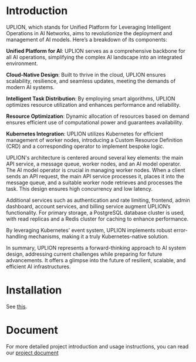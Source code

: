 # Introduction

UPLION, which stands for Unified Platform for Leveraging Intelligent Operations in AI Networks, aims to revolutionize the deployment and management of AI models. Here’s a breakdown of its components:

**Unified Platform for AI**: UPLION serves as a comprehensive backbone for all AI operations, simplifying the complex AI landscape into an integrated environment.

**Cloud-Native Design**: Built to thrive in the cloud, UPLION ensures scalability, resilience, and seamless updates, meeting the demands of modern AI systems.

**Intelligent Task Distribution**: By employing smart algorithms, UPLION optimizes resource utilization and enhances performance and reliability.

**Resource Optimization**: Dynamic allocation of resources based on demand ensures efficient use of computational power and guarantees availability.

**Kubernetes Integration**: UPLION utilizes Kubernetes for efficient management of worker nodes, introducing a Custom Resource Definition (CRD) and a corresponding operator to implement bespoke logic.

UPLION's architecture is centered around several key elements: the main API service, a message queue, worker nodes, and an AI model operator. The AI model operator is crucial in managing worker nodes. When a client sends an API request, the main API service processes it, places it into the message queue, and a suitable worker node retrieves and processes the task. This design ensures high concurrency and low latency.

Additional services such as authentication and rate limiting, frontend, admin dashboard, account services, and billing service augment UPLION’s functionality. For primary storage, a PostgreSQL database cluster is used, with read replicas and a Redis cluster for caching to enhance performance.

By leveraging Kubernetes' event system, UPLION implements robust error-handling mechanisms, making it a truly Kubernetes-native solution.

In summary, UPLION represents a forward-thinking approach to AI system design, addressing current challenges while preparing for future advancements. It offers a glimpse into the future of resilient, scalable, and efficient AI infrastructures.

# Installation

See [this](https://github.com/uplion/infra-config?tab=readme-ov-file#how-to-use).

# Document

For more detailed project introduction and usage instructions, you can read our [project document](../Document.md)
